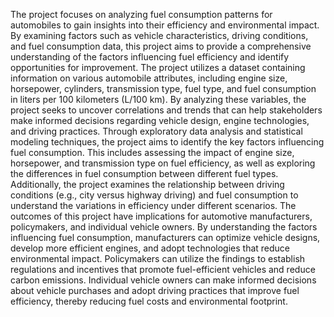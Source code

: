 The project focuses on analyzing fuel consumption patterns for automobiles to gain insights into their efficiency and environmental impact. By examining factors such as vehicle characteristics, driving conditions, and fuel consumption data, this project aims to provide a comprehensive understanding of the factors influencing fuel efficiency and identify opportunities for improvement. The project utilizes a dataset containing information on various automobile attributes, including engine size, horsepower, cylinders, transmission type, fuel type, and fuel consumption in liters per 100 kilometers (L/100 km). By analyzing these variables, the project seeks to uncover correlations and trends that can help stakeholders make informed decisions regarding vehicle design, engine technologies, and driving practices. Through exploratory data analysis and statistical modeling techniques, the project aims to identify the key factors influencing fuel consumption. This includes assessing the impact of engine size, horsepower, and transmission type on fuel efficiency, as well as exploring the differences in fuel consumption between different fuel types. Additionally, the project examines the relationship between driving conditions (e.g., city versus highway driving) and fuel consumption to understand the variations in efficiency under different scenarios. The outcomes of this project have implications for automotive manufacturers, policymakers, and individual vehicle owners. By understanding the factors influencing fuel consumption, manufacturers can optimize vehicle designs, develop more efficient engines, and adopt technologies that reduce environmental impact. Policymakers can utilize the findings to establish regulations and incentives that promote fuel-efficient vehicles and reduce carbon emissions. Individual vehicle owners can make informed decisions about vehicle purchases and adopt driving practices that improve fuel efficiency, thereby reducing fuel costs and environmental footprint.
